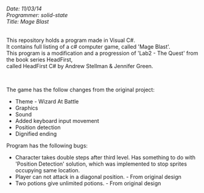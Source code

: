 <h6>Date: 11/03/14<br>
Programmer: solid-state<br>
Title: Mage Blast<br></h6>

<p>This repository holds a program made in Visual C#.<br>
It contains full listing of a c# computer game, called 'Mage Blast'.<br>
This program is a modification and a progression of 'Lab2 - The Quest' from the book series HeadFirst,<br>
called HeadFirst C# by Andrew Stellman & Jennifer Green.</p><br>

The game has the follow changes from the original project:
<ul>
<li>Theme - Wizard At Battle</li>
<li>Graphics</li>
<li>Sound</li>
<li>Added keyboard input movement </li>
<li>Position detection</li>
<li>Dignified ending</li>
</ul>

Program has the following bugs:
<ul>
<li>Character takes double steps after third level.
  Has something to do with 'Position Detection' solution,
  which was implemented to stop sprites occupying same location.</li>
<li>Player can not attack in a diagonal position. - From original design</li>
<li>Two potions give unlimited potions. - From original design</li>
</ul>
